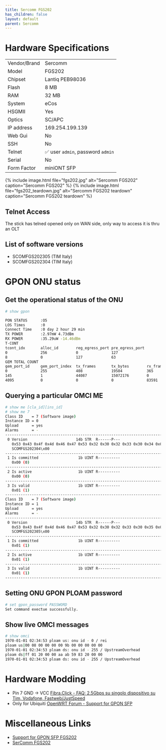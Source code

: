 ```yaml
---
title: Sercomm FGS202
has_children: false
layout: default
parent: Sercomm
---
```


# Hardware Specifications

|              |                 |
| ------------ | --------------- |
| Vendor/Brand | Sercomm         |
| Model        | FGS202          |
| Chipset      | Lantiq PEB98036 |
| Flash        | 8 MB            |
| RAM          | 32 MB           |
| System       | eCos            |
| HSGMII       | Yes             |
| Optics       | SC/APC          |
| IP address   | 169.254.199.139 |
| Web Gui      | No              |
| SSH          | No              |
| Telnet       | ✅ user `admin`, password `admin` |
| Serial       | No              |
| Form Factor  | miniONT SFP     |


{% include image.html file="fgs202.jpg" alt="Sercomm FGS202" caption="Sercomm FGS202" %}
{% include image.html file="fgs202_teardown.jpg" alt="Sercomm FGS202 teardown" caption="Sercomm FGS202 teardown" %}

## Telnet Access

The stick has telned opened only on WAN side, only way to access it is thru an OLT

## List of software versions
- SCOMFGS202305 (TIM Italy)
- SCOMFGS202304 (TIM Italy)

# GPON ONU status

## Get the operational status of the ONU

```sh
# show gpon

PON STATUS      :O5
LOS Times       :0
Connect Time    :0 day 2 hour 29 min
TX POWER        :2.97mW 4.73dBm
RX POWER        :35.29uW -14.46dBm
T-CONT
tcont_idx       alloc_id        reg_egress_port pre_egress_port
0               256             0               127
8               0               127             63
GEM TOTAL COUNT
gem_port_id     gem_port_index  tx_frames       tx_bytes        rx_frames       rx_ bytes
0               255             408             19584           365             17520
145             1               44087           15072176        0               0
4095            0               0               0               83591           20759980
```

## Querying a particular OMCI ME
```sh
# show me [cla_id][ins_id]
# show me 7
Class ID    = 7 (Software image)
Instance ID = 0
Upload      = yes
Alarms      = -
-------------------------------------------------------------------------------
 0 Version                      14b STR  R------P---
   0x53 0x43 0x4f 0x4d 0x46 0x47 0x53 0x32 0x30 0x32 0x33 0x30 0x34 0x00
   SCOMFGS202304\x00
-------------------------------------------------------------------------------
 1 Is committed                  1b UINT R----------
   0x00 (0)
-------------------------------------------------------------------------------
 2 Is active                     1b UINT R----------
   0x00 (0)
-------------------------------------------------------------------------------
 3 Is valid                      1b UINT R----------
   0x01 (1)
-------------------------------------------------------------------------------
Class ID    = 7 (Software image)
Instance ID = 1
Upload      = yes
Alarms      = -
-------------------------------------------------------------------------------
 0 Version                      14b STR  R------P---
   0x53 0x43 0x4f 0x4d 0x46 0x47 0x53 0x32 0x30 0x32 0x33 0x30 0x35 0x00
   SCOMFGS202305\x00
-------------------------------------------------------------------------------
 1 Is committed                  1b UINT R----------
   0x01 (1)
-------------------------------------------------------------------------------
 2 Is active                     1b UINT R----------
   0x01 (1)
-------------------------------------------------------------------------------
 3 Is valid                      1b UINT R----------
   0x01 (1)
-------------------------------------------------------------------------------
```

## Setting ONU GPON PLOAM password

```sh
# set gpon_password PASSWORD
Set command exectue successfully.
```

## Show live OMCI messages

```sh
# show omci
1970-01-01 02:34:53 ploam us: onu id - 0 / rei
ploam us|00 08 00 00 00 00 9b 00 00 00 00 00
1970-01-01 02:34:53 ploam ds: onu id - 255 / UpstreamOverhead
ploam ds|ff 01 20 00 00 aa ab 59 83 20 00 00
1970-01-01 02:34:53 ploam ds: onu id - 255 / UpstreamOverhead
```

# Hardware Modding

- Pin 7 GND → VCC [Fibra.Click - FAQ: 2.5Gbps su singolo dispositivo su Tim, Vodafone, Fastweb/JustSpeed](https://forum.fibra.click/d/27574-faq-25gbps-su-singolo-dispositivo-su-timvodafonefastwebjustspeed/18)
- Only for Ubiquiti [OpenWRT Forum - Support for GPON SFP](https://forum.openwrt.org/t/support-for-gpon-sfp-fgs202/42641/47)

# Miscellaneous Links

- [Support for GPON SFP FGS202](https://forum.openwrt.org/t/support-for-gpon-sfp-fgs202/42641/60)
- [SerComm FGS202](https://wikidevi.wi-cat.ru/SerComm_FGS202)




